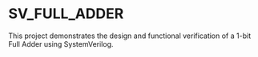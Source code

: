 # SV_FULL_ADDER
This project demonstrates the design and functional verification of a 1-bit Full Adder using SystemVerilog.
